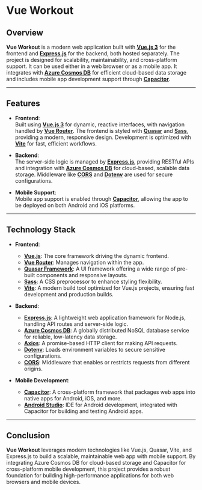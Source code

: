 # Vue Workout

## Overview
**Vue Workout** is a modern web application built with [**Vue.js 3**](https://vuejs.org/) for the frontend and [**Express.js**](https://expressjs.com/) for the backend, both hosted separately. The project is designed for scalability, maintainability, and cross-platform support. It can be used either in a web browser or as a mobile app. It integrates with [**Azure Cosmos DB**](https://azure.microsoft.com/en-us/services/cosmos-db/) for efficient cloud-based data storage and includes mobile app development support through [**Capacitor**](https://capacitorjs.com/).

---

## Features
- **Frontend**:  
  Built using [**Vue.js 3**](https://vuejs.org/) for dynamic, reactive interfaces, with navigation handled by [**Vue Router**](https://router.vuejs.org/). The frontend is styled with [**Quasar**](https://quasar.dev/) and [**Sass**](https://sass-lang.com/), providing a modern, responsive design. Development is optimized with [**Vite**](https://vitejs.dev/) for fast, efficient workflows.

- **Backend**:  
  The server-side logic is managed by [**Express.js**](https://expressjs.com/), providing RESTful APIs and integration with [**Azure Cosmos DB**](https://azure.microsoft.com/en-us/services/cosmos-db/) for cloud-based, scalable data storage. Middleware like [**CORS**](https://www.npmjs.com/package/cors) and [**Dotenv**](https://www.npmjs.com/package/dotenv) are used for secure configurations.

- **Mobile Support**:  
  Mobile app support is enabled through [**Capacitor**](https://capacitorjs.com/), allowing the app to be deployed on both Android and iOS platforms.

---

## Technology Stack

- **Frontend**:
  - [**Vue.js**](https://vuejs.org/): The core framework driving the dynamic frontend.
  - [**Vue Router**](https://router.vuejs.org/): Manages navigation within the app.
  - [**Quasar Framework**](https://quasar.dev/): A UI framework offering a wide range of pre-built components and responsive layouts.
  - [**Sass**](https://sass-lang.com/): A CSS preprocessor to enhance styling flexibility.
  - [**Vite**](https://vitejs.dev/): A modern build tool optimized for Vue.js projects, ensuring fast development and production builds.

- **Backend**:
  - [**Express.js**](https://expressjs.com/): A lightweight web application framework for Node.js, handling API routes and server-side logic.
  - [**Azure Cosmos DB**](https://azure.microsoft.com/en-us/services/cosmos-db/): A globally distributed NoSQL database service for reliable, low-latency data storage.
  - [**Axios**](https://axios-http.com/): A promise-based HTTP client for making API requests.
  - [**Dotenv**](https://www.npmjs.com/package/dotenv): Loads environment variables to secure sensitive configurations.
  - [**CORS**](https://www.npmjs.com/package/cors): Middleware that enables or restricts requests from different origins.

- **Mobile Development**:
  - [**Capacitor**](https://capacitorjs.com/): A cross-platform framework that packages web apps into native apps for Android, iOS, and more.
  - [**Android Studio**](https://developer.android.com/studio): IDE for Android development, integrated with Capacitor for building and testing Android apps.

---


## Conclusion
**Vue Workout** leverages modern technologies like Vue.js, Quasar, Vite, and Express.js to build a scalable, maintainable web app with mobile support. By integrating Azure Cosmos DB for cloud-based storage and Capacitor for cross-platform mobile development, this project provides a robust foundation for building high-performance applications for both web browsers and mobile devices.
